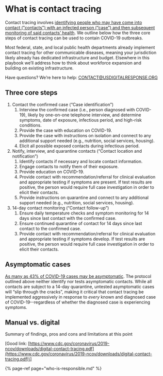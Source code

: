 # What is contact tracing

Contact tracing involves [identifying people who may have come into contact \("contacts"\) with an infected person \(“case”\) and then subsequent monitoring of said contacts’ health](https://en.wikipedia.org/wiki/Contact_tracing). We outline below how the three core steps of contact tracing can be used to contain COVID-19 outbreaks.

Most federal, state, and local public health departments already implement contact tracing for other communicable diseases, meaning your jurisdiction likely already has dedicated infrastructure and budget. Elsewhere in this playbook we’ll address how to think about workforce expansion and building on existing infrastructure.

Have questions? We’re here to help: CONTACT@USDIGITALRESPONSE.ORG

## Three core steps

1. Contact the confirmed case \(“Case identification”\)
   1. Interview the confirmed case \(i.e., person diagnosed with COVID-19\), likely by one-on-one telephone interview, and determine symptoms, date of exposure, infectious period, and high-risk conditions.
   2. Provide the case with education on COVID-19.
   3. Provide the case with instructions on isolation and connect to any additional support needed \(e.g., nutrition, social services, housing\).
   4. Elicit all possible exposed contacts during infectious period.
2. Notify, interview, and quarantine contacts \(“Contact location and notification”\)
   1. Identify contacts if necessary and locate contact information.
   2. Engage contacts to notify them of their exposure.
   3. Provide education on COVID-19.
   4. Provide contact with recommendation/referral for clinical evaluation and appropriate testing if symptoms are present. If test results are positive, the person would require full case investigation in order to elicit their contacts.
   5. Provide instructions on quarantine and connect to any additional support needed \(e.g., nutrition, social services, housing\).
3. 14-day contact monitoring \(“Contact follow-up”\)
   1. Ensure daily temperature checks and symptom monitoring for 14 days since last contact with the confirmed case.
   2. Ensure continued quarantine of contact for 14 days since last contact to the confirmed case.
   3. Provide contact with recommendation/referral for clinical evaluation and appropriate testing if symptoms develop. If test results are positive, the person would require full case investigation in order to elicit their contacts.

## Asymptomatic cases

[As many as 43% of COVID-19 cases may be asymptomatic](https://www.medrxiv.org/content/10.1101/2020.04.17.20053157v1). The protocol outlined above neither identify nor tests asymptomatic contacts. While all contacts are subject to a 14-day quarantine, untested asymptomatic cases will “slip through the cracks”, making it critical that contact tracing be implemented aggressively in response to _every_ known and diagnosed case of COVID-19--regardless of whether the diagnosed case is experiencing symptoms.

## Manual vs. digital

Summary of findings, pros and cons and limitations at this point

\[Good link: [https://www.cdc.gov/coronavirus/2019-ncov/downloads/digital-contact-tracing.pdf](https://www.cdc.gov/coronavirus/2019-ncov/downloads/digital-contact-tracing.pdf)\]

{% page-ref page="who-is-responsible.md" %}

